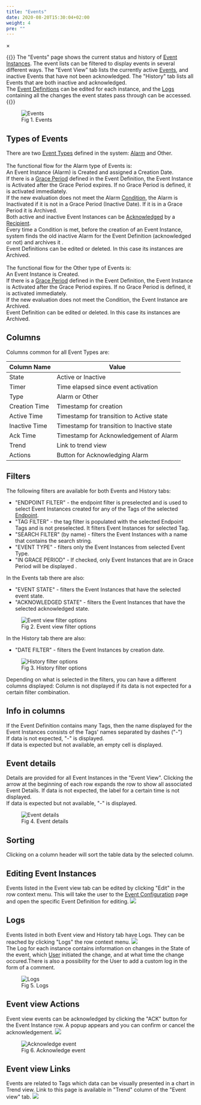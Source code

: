 ```yaml
---
title: "Events"
date: 2020-08-20T15:30:04+02:00
weight: 4
pre: ""
---
```


<!-- The Modal -->
<div id="myModal" class="modal">
  <span class="close">&times;</span>
  <img class="modal-content" id="img01">
  <div id="caption"></div>
</div>

{{<lead>}}
The "Events" page shows the current status and history of [Event Instances](/glossary#event-instance). The event lists can be filtered to display events in several different ways.
The "Event View" tab lists the currently active [Events](/glossary#event), and inactive Events that have not been acknowledged.
The "History" tab lists all Events that are both inactive and acknowledged.<br>
The [Event Definitions](/glossary#event-definition) can be edited for each instance, and the [Logs](/glossary#logs) containing all the changes the event states pass through can be accessed.
{{</lead>}}

<figure class="image_container">
    <img class="center_image myImg" onClick="reply_click(this)"  id="events" src="/events.png" alt="Events">
    <figcaption>Fig 1. Events</figcaption>
</figure>

## Types of Events
There are two [Event Types](/glossary#event-type) defined in the system: [Alarm](/glossary#alarm) and Other.
<br>
<br />
The functional flow for the Alarm type of Events is:<br>
An Event Instance (Alarm) is Created and assigned a Creation Date.
<br />
If there is a [Grace Period](/glossary#grace-period) defined in the Event Definition, the Event Instance is Activated after the Grace Period expires. If no Grace Period is defined, it is activated immediately.
<br />
If the new evaluation does not meet the Alarm [Condition](/glossary#condition), the Alarm is Inactivated if it is not in a Grace Period (Inactive Date). If it is in a Grace Period it is Archived.
<br />
Both active and inactive Event Instances can be [Acknowledged](/glossary#acknowledge-synonym-ack) by a [Recipient](/glossary#recipient).
<br />
Every time a Condition is met, before the creation of an Event Instance, system finds the old inactive Alarm for the Event Definition (acknowledged or not) and archives it .
<br />
Event Definitions can be edited or deleted. In this case its instances are Archived.
<br />
<br>
The functional flow for the Other type of Events is:<br>
An Event Instance is Created.
<br />
If there is a [Grace Period](/glossary#grace-period) defined in the Event Definition, the Event Instance is Activated after the Grace Period expires. If no Grace Period is defined, it is activated immediately.
<br />
If the new evaluation does not meet the Condition, the Event Instance are Archived.
<br />
Event Definition can be edited or deleted. In this case its instances are Archived.

## Columns
Columns common for all Event Types are:

| Column Name | Value |
|---------|---------|
| State | Active or Inactive |
| Timer | Time elapsed since event activation |
| Type | Alarm or Other
| Creation Time | Timestamp for creation| 
| Active Time | Timestamp for transition to Active state |
| Inactive Time | Timestamp for transition to Inactive state | 
| Ack Time | Timestamp for Acknowledgement of Alarm |
| Trend | Link to trend view | 
| Actions | Button for Acknowledging Alarm | 


## Filters
The following filters are available for both Events and History tabs:
- "ENDPOINT FILTER" - the endpoint filter is preselected and is used to select Event Instances created for any of the Tags of the selected [Endpoint](/glossary#endpoint). 
- "TAG FILTER" - the tag filter is populated with the selected Endpoint Tags and is not preselected. It filters Event Instances for selected Tag.
- "SEARCH FILTER" (by name) - filters the Event Instances with a name that contains the search string.
- "EVENT TYPE" - filters only the Event Instances from selected Event Type.
- "IN GRACE PERIOD" - If checked, only Event Instances that are in Grace Period will be displayed . 

In the Events tab there are also:  
- "EVENT STATE" - filters the Event Instances that have the selected event state.
- "ACKNOWLEDGED STATE" - filters the Event Instances that have the selected acknowledged state.
<figure class="image_container">
    <img class="center_image myImg" onClick="reply_click(this)"  id="Event_view_filters" src="/Event_view_filters.png" alt="Event view filter options">
    <figcaption>Fig 2. Event view filter options</figcaption>
</figure>

In the History tab there are also:  
- "DATE FILTER" - filters the Event Instances by creation date.
<figure class="image_container">
    <img class="center_image myImg" onClick="reply_click(this)"  id="History_filters" src="/History_filters.png" alt="History filter options">
    <figcaption>Fig 3. History filter options</figcaption>
</figure>

Depending on what is selected in the filters, you can have a different columns displayed: Column is not displayed if its data is not expected for a certain filter combination.

## Info in columns 
If the Event Definition contains many Tags, then the name displayed for the Event Instances consists of the Tags' names separated by dashes ("-") <br>
If data is not expected, "-" is displayed. <br />
If data is expected but not available, an empty cell is displayed.

## Event details
Details are provided for all Event Instances in the "Event View". Clicking the arrow at the beginning of each row expands the row to show all associated Event Details.
If data is not expected, the label for a certain time is not displayed.<br />
If data is expected but not available, "-" is displayed.
<figure class="image_container">
    <img class="center_image myImg" onClick="reply_click(this)"  id="event_details" src="/event_details.png" alt="Event details">
    <figcaption>Fig 4. Event details</figcaption>
</figure>

## Sorting
Clicking on a column header will sort the table data by the selected column.

## Editing Event Instances
Events listed in the Event view tab can be edited by clicking "Edit" in the row context menu. This will take the user to the [Event Configuration](/configuration/events) page and open the specific Event Definition for editing.
<img src="/events_view_edit_link.png">

## Logs
Events listed in both Event view and History tab have Logs. They can be reached by clicking "Logs" the row context menu. <img src="/events_view_logs_link.png"> 
<br />
The Log for each instance contains information on changes in the State of the event, which [User](/glossary#user) initiated the change, and at what time the change occured.There is also a possibility for the User to add a custom log in the form of a comment.
<figure class="image_container">
    <img class="center_image myImg" onClick="reply_click(this)"  id="events_view_logs" src="/events_view_logs.png" alt="Logs">
    <figcaption>Fig 5. Logs</figcaption>
</figure>

## Event view Actions
Event view events can be acknowledged by clicking the "ACK" button for the Event Instance row. A popup appears and you can confirm or cancel the acknowledgement. <img src="/events_view_ack_link.png" > 
<figure class="image_container">
    <img class="center_image myImg" onClick="reply_click(this)"  id="events_view_ack_popup" src="/events_view_ack_popup.png" alt="Acknowledge event">
    <figcaption>Fig 6. Acknowledge event</figcaption>
</figure>

## Event view Links
Events are related to Tags which data can be visually presented in a chart in Trend view. Link to this page is available in "Trend" column of the "Event view" tab. <img src="/events_view_trend_link.png" >

<script>
// Get the modal
var modal = document.getElementById("myModal");

var modalImg = document.getElementById("img01");
var captionText = document.getElementById("caption");
function reply_click(img)
{
    modal.style.display = "block";
    modalImg.src = img.src;
    captionText.innerHTML = img.alt;
}

modal.onclick = function() { 
  modal.style.display = "none";
}

document.addEventListener('keyup', function(e) {
    if (e.keyCode == 27) {
        modal.style.display = "none";
    }
});
</script>
